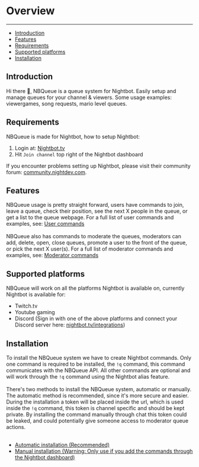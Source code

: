 # Overview

---

- [Introduction](#introduction)
- [Features](#features)
- [Requirements](#requirements)
- [Supported platforms](#supported-platforms)
- [Installation](#installation)

<a name="introduction"></a>
## Introduction

Hi there 👋, NBQueue is a queue system for Nightbot. Easily setup and manage queues for your channel & viewers. Some usage examples: viewergames, song requests, mario level queues.

<a name="requirements"></a>
## Requirements

NBQueue is made for Nightbot, how to setup Nightbot:
1. Login at: [Nightbot.tv](https://Nightbot.tv)
2. Hit `Join channel` top right of the Nightbot dashboard

If you encounter problems setting up Nightbot, please visit their community forum: [community.nightdev.com](https://community.nightdev.com/t/nightbot-troubleshooting/24239).

<a name="features"></a>
## Features
NBQueue usage is pretty straight forward, users have commands to join, leave a queue, check their position, see the next X people in the queue, or get a list to the queue webpage. For a full list of user commands and examples, see: [User commands](/{{route}}/{{version}}/user-commands)
<br/><br/>
NBQueue also has commands to moderate the queues, moderators can add, delete, open, close queues, promote a user to the front of the queue, or pick the next X user(s). For a full list of moderator commands and examples, see: [Moderator commands](/{{route}}/{{version}}/moderator-commands)

<a name="Supported platforms"></a>
## Supported platforms

NBQueue will work on all the platforms Nightbot is available on, currently Nightbot is available for:
- Twitch.tv
- Youtube gaming
- Discord (Sign in with one of the above platforms and connect your Discord server here: [nightbot.tv/integrations](https://nightbot.tv/integrations))

<a name="Installation"></a>
## Installation

To install the NBQueue system we have to create Nightbot commands. Only one command is required to be installed, the `!q` command, this command communicates with the NBQueue API. All other commands are optional and will work through the `!q` command using the Nightbot alias feature.
<br/><br/>
There's two methods to install the NBQueue system, automatic or manually. The automatic method is recommended, since it's more secure and easier. During the installation a token will be placed inside the url, which is used inside the `!q` command, this token is channel specific and should be kept private. By installing the command manually through chat this token could be leaked, and could potentially give someone access to moderator queue actions.
<br/><br/>
- [Automatic installation (Recommended)](https://nbq.gerhard.dev/install/auto)
- [Manual installation (Warning: Only use if you add the commands through the Nightbot dashboard)](https://nbq.gerhard.dev/install/manual)